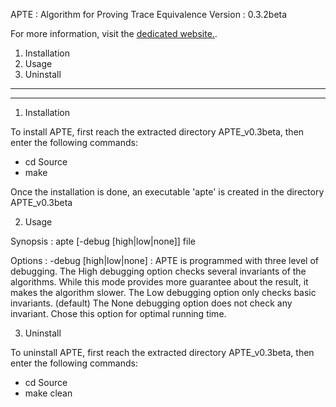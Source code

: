 APTE : Algorithm for Proving Trace Equivalence
Version : 0.3.2beta

For more information, visit the [dedicated website.](http://projects.lsv.ens-cachan.fr/APTE/).


1) Installation
2) Usage 
3) Uninstall

********************************
********************************

1) Installation

To install APTE, first reach the extracted directory APTE_v0.3beta, then enter the following commands:

- cd Source
- make

Once the installation is done, an executable 'apte' is created in the directory APTE_v0.3beta

2) Usage

Synopsis :
      apte [-debug [high|low|none]] file

Options :
      -debug [high|low|none] : APTE is programmed with three level of debugging.
          The High debugging option checks several invariants of the algorithms.
          While this mode provides more guarantee about the result, it makes the
          algorithm slower.
          The Low debugging option only checks basic invariants. (default) 
          The None debugging option does not check any invariant. Chose this option
          for optimal running time.

3) Uninstall

To uninstall APTE, first reach the extracted directory APTE_v0.3beta, then enter the following commands:

- cd Source
- make clean
